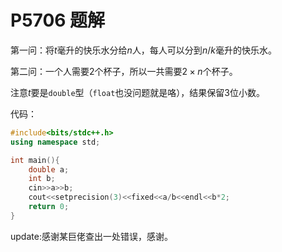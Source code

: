 # P5706 题解

第一问：将$t$毫升的快乐水分给$n$人，每人可以分到$n/k$毫升的快乐水。

第二问：一个人需要2个杯子，所以一共需要$2 \times n$个杯子。

注意$t$要是`double`型（`float`也没问题就是咯），结果保留3位小数。

代码：
```cpp
#include<bits/stdc++.h>
using namespace std;

int main(){
	double a;
	int b;
	cin>>a>>b;
	cout<<setprecision(3)<<fixed<<a/b<<endl<<b*2;
	return 0;
}
```
update:感谢某巨佬查出一处错误，感谢。